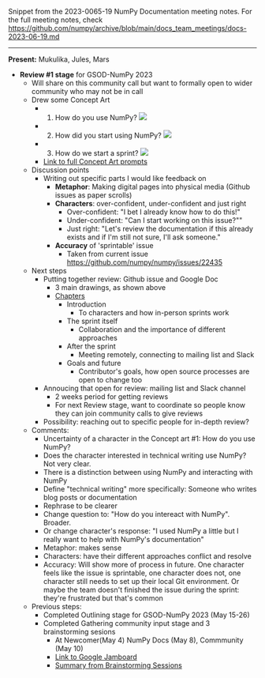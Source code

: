 Snippet from the 2023-0065-19 NumPy Documentation meeting notes. For the full meeting notes, check https://github.com/numpy/archive/blob/main/docs_team_meetings/docs-2023-06-19.md

---

**Present:** Mukulika, Jules, Mars


- **Review #1 stage** for GSOD-NumPy 2023
    - Will share on this community call but want to formally open to wider community who may not be in call
    - Drew some Concept Art
        - 1. How do you use NumPy? ![](https://hackmd.io/_uploads/rJit636w2.jpg) 
        - 2. How did you start using NumPy? ![](https://hackmd.io/_uploads/ByOca3TDh.jpg)
        - 3. How do we start a sprint? ![](https://hackmd.io/_uploads/ByHip36Dh.jpg)
        - [Link to full Concept Art prompts](https://github.com/MarsBarLee/gsod-numpy-2023/blob/main/outlining/concept-art.md)
    - Discussion points
        - Writing out specific parts I would like feedback on 
            - **Metaphor**: Making digital pages into physical media (Github issues as paper scrolls)
            - **Characters**: over-confident, under-confident and just right
                - Over-confident: "I bet I already know how to do this!"
                - Under-confident: "Can I start working on this issue?""
                - Just right: "Let's review the documentation if this already exists and if I'm still not sure, I'll ask someone."
            - **Accuracy** of 'sprintable' issue
                - Taken from current issue https://github.com/numpy/numpy/issues/22435
    - Next steps
        - Putting together review: Github issue and Google Doc
            - 3 main drawings, as shown above
            - [Chapters](https://github.com/MarsBarLee/gsod-numpy-2023/blob/main/outlining/chapters.md)
                - Introduction
                    - To characters and how in-person sprints work
                - The sprint itself
                    - Collaboration and the importance of different approaches
                - After the sprint
                    - Meeting remotely, connecting to mailing  list and Slack
                - Goals and future
                    - Contributor's goals, how open source processes are open to change too
        - Annoucing that open for review: mailing list and Slack channel
            - 2 weeks period for getting reviews
            - For next Review stage, want to coordinate so people know they can join community calls to give reviews
        - Possibility: reaching out to specific people for in-depth review?
    - Comments: 
        - Uncertainty of a character in the Concept art #1: How do you use NumPy?
        - Does the character interested in technical writing use NumPy? Not very clear.
        - There is a distinction between using NumPy and interacting with NumPy
        - Define "technical writing" more specifically: Someone who writes blog posts or documentation
        - Rephrase to be clearer
        - Change question to: "How do you intereact with NumPy". Broader.
        - Or change character's response: "I used NumPy a little but I really want to help with NumPy's documentation"
        - Metaphor: makes sense
        - Characters: have their different approaches conflict and resolve
        - Accuracy: Will show more of process in future. One character feels like the issue is sprintable, one character does not, one character still needs to set up their local Git environment. Or maybe the team doesn't finished the issue during the sprint: they're frustrated but that's common
    - Previous steps:
        - Completed Outlining stage for GSOD-NumPy 2023 (May 15-26)
        - Completed Gathering community input stage and 3 brainstorming sesions
            - At Newcomer(May 4) NumPy Docs (May 8), Commmunity (May 10)
            - [Link to Google Jamboard](https://jamboard.google.com/d/1j_rEIslOh59N9cLGU1VGc7rTc88SuLTi7l4YqTqAULc/edit?usp=sharing)
            - [Summary from Brainstorming Sessions](https://github.com/MarsBarLee/gsod-numpy-2023/blob/main/outlining/summary-from-brainstorming-sessions.md)